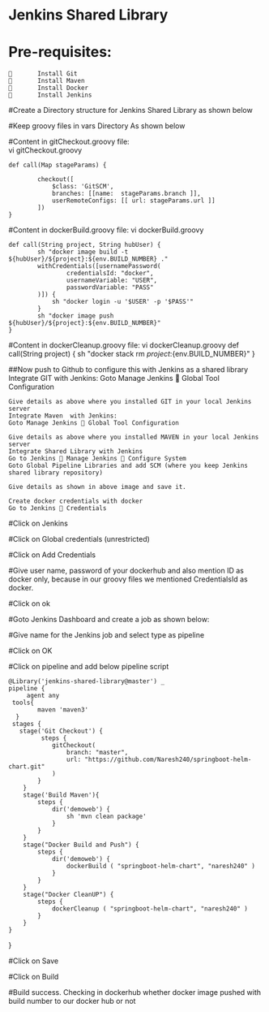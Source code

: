 # Jenkins Shared Library

Pre-requisites:
==============
    		Install Git
    		Install Maven
    		Install Docker
    		Install Jenkins

#Create a Directory structure for Jenkins Shared Library as shown below
 
#Keep groovy files in vars Directory
As shown below
 
#Content in gitCheckout.groovy file:	
	vi gitCheckout.groovy

	def call(Map stageParams) {

    		checkout([
        		$class: 'GitSCM',
        		branches: [[name:  stageParams.branch ]],
        		userRemoteConfigs: [[ url: stageParams.url ]]
    		])
  	}

#Content in dockerBuild.groovy file:
	vi dockerBuild.groovy

	def call(String project, String hubUser) {
    		sh "docker image build -t ${hubUser}/${project}:${env.BUILD_NUMBER} ."
    		withCredentials([usernamePassword(
            		credentialsId: "docker",
            		usernameVariable: "USER",
            		passwordVariable: "PASS"
    		)]) {
        		sh "docker login -u '$USER' -p '$PASS'"
    	   	}
    		sh "docker image push ${hubUser}/${project}:${env.BUILD_NUMBER}"
	}

#Content in dockerCleanup.groovy file:
	vi dockerCleanup.groovy
	def call(String project) {
    		sh "docker stack rm ${project}:${env.BUILD_NUMBER}"
	}

##Now push to Github to configure this with Jenkins as a shared library
	Integrate GIT with Jenkins:
	Goto Manage Jenkins  Global Tool Configuration
 
	Give details as above where you installed GIT in your local Jenkins server
	Integrate Maven  with Jenkins:
	Goto Manage Jenkins  Global Tool Configuration
 
	Give details as above where you installed MAVEN in your local Jenkins server
	Integrate Shared Library with Jenkins
	Go to Jenkins  Manage Jenkins  Configure System
	Goto Global Pipeline Libraries and add SCM (where you keep Jenkins shared library repository)
 
	Give details as shown in above image and save it.

	Create docker credentials with docker 
	Go to Jenkins  Credentials 
 
#Click on Jenkins
 
#Click on Global credentials (unrestricted)
 
#Click on Add Credentials
 
#Give user name, password of your dockerhub and also mention ID as docker only, because in our groovy files we mentioned CredentialsId as docker.

#Click on ok

#Goto Jenkins Dashboard and create a job as shown below:
 
#Give name for the Jenkins job and select type as pipeline

#Click on OK
 
#Click on pipeline and add below pipeline script

    @Library('jenkins-shared-library@master') _
	pipeline {
     	 agent any
   	 tools{ 
       		maven 'maven3'
   	  }
   	 stages {
  	   stage('Git Checkout') {
             steps {
                gitCheckout(
                    branch: "master",
                    url: "https://github.com/Naresh240/springboot-helm-chart.git"
                )
            }
        }
        stage('Build Maven'){
    		steps {
        		dir('demoweb') {
        			sh 'mvn clean package'
        		}
    		}
	    }
	    stage("Docker Build and Push") {
	        steps {
	            dir('demoweb') {
	                dockerBuild ( "springboot-helm-chart", "naresh240" )
	            }
	        }
	    }
	    stage("Docker CleanUP") {
	        steps {
	            dockerCleanup ( "springboot-helm-chart", "naresh240" )
	        }
	    }
    }
}



#Click on Save
 
#Click on Build
 
#Build success.
	Checking in dockerhub whether docker image pushed with build number to our docker hub or not
 



